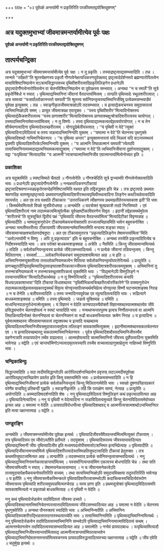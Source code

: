+++
title = "०२ पूर्वपक्षे अन्तर्यामी न प्रकृतिरिति परकीयमतद्वयोक्तिदूषणम्"

+++


## अत्र यदुक्तमुभाभ्यां जीवमात्रमन्तर्यामीत्येव पूर्वः पक्षः

**पूर्वपक्षे अन्तर्यामी न प्रकृतिरिति परकीयमतद्वयोक्तिदूषणम्**

## **तात्पर्यचन्द्रिका**

अत्र यदुक्तमुभाभ्यां जीवमात्रमन्तर्यामीत्येव पूर्वः पक्षः । न तु प्रकृतिः । तस्याद्रष्टृत्वाद्यसम्भवादिति । तन्न । त्वन्मते ‘‘तदैक्षते’’ति श्रुतस्येक्षणस्य प्रकृतौ गौणत्वेनेक्षत्यधिकरणपूर्वपक्षवद् द्रष्टृत्वादेर्दर्शनरूपे ब्रह्मण्यारोपितत्वेन मायाविशिष्टनिष्ठत्वेन वाऽत्रत्यसिद्धान्तवच्च पृथिवीशरीरत्वादिप्रकृतिलिङ्गेन प्रधानेऽपि द्रष्टृत्वादेर्गौणत्वेनारोपितत्वेन वा चेतनविशिष्टनिष्ठत्वेन वा पूर्वपक्षस्य सम्भवात् । अन्यथा ‘‘न च स्मार्ते’’ति सूत्रे प्रकृतेर्निषेधो न स्यात् । पृथिव्याद्यभिमानिनां जीवानां वैतदन्तर्यामित्वम् । तान्प्रति पृथिव्यादेः स्थूलशरीरत्वात् । अत्र भामत्यां ‘‘यःसर्वांल्लोकानन्तरो यमयती’’ति श्रुतस्य सर्वनियन्तृत्वस्याभिमानिजीवेषु प्रत्येकमसम्भवान्नैवं पूर्वपक्ष इत्युक्तम् । तन्न । स्वाङ्गीकृतजीवमात्रपक्षेऽपि तदसम्भवात् । य इत्याद्येकवचनस्य समुदायपरत्वं त्वभिमानिपक्षेऽपि समम् । प्रत्युत जीवमात्रपक्ष एवायुक्तः । ‘‘यस्य पृथिवीशरीर’’मित्यादिनोक्तस्य पृथिव्याद्येकैकशरीरत्वस्य ‘‘यस्य प्राणाश्शरीर’’मित्यादिनोक्तस्य प्राणवाक्चक्षुःश्रोत्रादिशरीरत्वस्य चायोगात् । तस्मादभिमानिनामेवान्तर्यामित्वम् । न तु विष्णोः । तस्य पृथिव्याद्यात्मकत्वतद्देहत्वयोरयोगात् । न च तेन शीर्यमाणत्वादिना पृथिव्यादेस्तच्छरीरत्वम् । योगाद्रूढेर्बलीयस्त्वात् । ‘‘यं पृथिवी न वेदे’’त्युक्तं पृथिव्यादिनाऽविदितत्वं च तस्य जडत्वादभिमानिन्यपि युक्तम् । ‘‘यमात्मा न वेदे’’ति चेतनस्य पृथगुक्तेः पृथिव्यादिशब्दो नाभिमानिचेतनपरः । ‘‘यः पृथिव्या अन्तर’’ इत्युक्तमन्तरत्वं यदि भिन्नत्वं यदि वाऽन्तस्स्थत्वं द्वयमपि पृथिव्यादिशरीरकेऽभिमानिन्यपि युक्तम् । ‘‘य आत्मनि तिष्ठन्नात्मानं यमयती’’त्येतदपि तत्वाभिमानिनामस्मदाद्यात्मनियामकत्वाद्युक्तम् ।‘‘यमात्मा न वेदे’’ति त्वभिमानिजीवानां दुर्ज्ञानत्वाद्युक्तम् । यद्वा ‘‘यःपृथिव्या’’मित्यादाविव ‘‘य आत्मनी’’त्यत्राप्यात्माभिमानिजीव एवात्मान्तर्यामित्वेनोच्यत इति ॥

### **प्रकाशिका**

अत्र यदुक्तमिति ॥ स्पष्टयिष्यते चैतदग्रे ॥ गौणत्वेनेति ॥ गौणश्चेदिति सूत्रे द्वाभ्यामपि गौणत्वेनोक्तत्वादिति भावः ॥ प्रधानेऽपि द्रष्टृत्वादेर्गौणत्वेनेति ॥ नन्वक्षराधिकरणटीकायां द्रष्टृत्वादिश्रवणाज्जडप्रकृतेरसन्देहनिविष्टत्वमिति वक्ष्यत इति तद्विरुद्ध्यत इति चेन्न । तत्र द्रष्टृत्वादेः प्रथमतः श्रवणादिह चरमश्रुतद्रष्टृत्वादेः प्रथमावगतपृथिव्यादिशरीरस्थत्वपृथिवीस्थत्वादिना लिङ्गेन कथञ्चिन्नेयत्वादिति तात्पर्यात् । अत एव तत्र वक्ष्यति टीकाकारः ‘‘उत्तराधिकरणे त्वीक्षणस्य प्रथमाप्रतीतेरस्त्यवकाश इती’’ति भावः । किमर्थमेवमित्यतो विपक्षे सूत्रविरोधमाह ॥ अन्यथेति ॥ यदत्रोक्तं श्रुतप्रकाशे तदग्रे निरसिष्यते । एवं पृथिव्यादिशरीरत्वं नाम तदात्मकत्वमित्युपेत्यैकः पूर्वपक्षष्टीकाविवरणेन विवृतः । इदानीं तद्देहत्वमर्थमुपेत्य ‘‘शारीरश्चे’’ति सूत्रसूचितं द्वितीयं पक्षं ‘‘पृथिव्यादि जीवस्य वैतदन्तर्यामित्व’’मित्यादिटीकां विवृण्वन्नाह ॥ पृथिव्यादीति ॥ भाष्यसूत्रानुरोधेन टीकायामेकवचनोक्तावपि तज्जात्यभिप्रायमिति भावेन बहुवचनोक्तिः । अन्यथा भामतीमतरीत्या टीकायामपि जीवसामान्यमेवाभिमतमिति मन्दस्य शङ्का स्यात् । जीवसामान्यपक्षश्चाग्रेतनदोषदुष्टः । अत एव टीकायामुत्तरत्र ‘‘प्रकृत्यादिलिङ्गेन तेषामन्तर्यामित्व’’मिति ‘‘अतोऽन्तर्यामी न विष्णुः । अपि तु प्रकृत्यादय’’ इति च बहुवचनोक्तिः । अन्यथा तस्येति प्रकृत्यादिरित्येव च निर्देशस्स्यादिति भावः । अत्र परोक्तं बाधकमाशङ्क्याह ॥ अत्रेति ॥ नैवमिति ॥ किन्तु जीवसामान्यमित्यर्थः ॥ तदिति ॥ सर्वलोकनियन्तृत्वस्य प्रत्येकं जीवेऽसम्भवादित्यर्थः । न प्रत्येकं जीवानां तन्नियन्तृत्वम् । किन्तु मिलितानाम् । यस्सर्वां.......ल्लोकानित्येकवचनं समुदायाशयमित्यत आह ॥ य इति ॥ अभिमानिनामप्युक्तरीत्या तत्तल्लोकनियामकत्वेन मिलित्वा सर्वलोकनियन्तृत्वोपपत्तेरित्यर्थः ॥ प्रत्युतेति ॥ प्राणचक्षुरादीन्द्रियपृथिव्यादिभूतसङ्घातशरीरकत्वाज्जीवस्य पृथिव्यादिमात्रशरीरकत्वमयुक्तम् । अभिमानिनां तु तत्तन्मात्रनियामकत्वे न तत्तन्मात्रस्थूलशरीरकत्वं युक्तमिति भावः । ‘‘विद्यमानेऽपि विष्णुलिङ्गे न तस्यान्तर्यामित्व’’मित्यादिटीकार्थमाह ॥ न तु विष्णोरित्यादि ॥ ‘‘पृथिव्यादिशरीरत्वस्य कयापि विधयाऽवकाशाभावा’’दिति टीकायां विधाशब्दस्य ‘‘पृथिवीभिन्नत्वचिच्छरीरत्वोररीकारेणे’’ति वाक्यानुरोधेन तदात्मकत्वतद्देहत्वरूपप्रकारद्वयमर्थं विवृत्य योगवृत्त्यापीत्यप्यर्थमभिप्रेत्य योगवृत्त्या विष्णौ घटनामाशङ्क्य निराह ॥ न च तेनेति ॥ बलीयस्त्वादिति ॥ तस्य जन्मादिनयपूर्वपक्ष एव व्युत्पादितत्वादिति भावः । रूढित्यागे बाधकमाशङ्क्याह ॥ यमिति ॥ तस्य पृथिव्यादेः । जडत्वे युक्तिमाह ॥ यमिति ॥ माध्यन्दिनपाठानुरोधेनात्मेत्युक्तम् । यं विज्ञानं न वेदेति काण्वपाठस्यैवोक्तौ विज्ञानशब्दस्यात्मशब्दस्येव जीवे प्रसिद्ध्यभावेन चेतनाज्ञेयत्वं न स्पष्टं भायादिति भावः । नन्वथाप्यन्तरपुरुष इत्यत्र निर्णीतान्तरत्वं वा आत्मनि तिष्ठन्नित्यादिनोक्तं चेतननिष्ठत्वं वा चेतननियमनं वा रूढौ बाधकमस्त्वित्यतः क्रमेण निराह ॥ य इत्यादिना ॥ पूर्वमात्मशब्दस्य जीवसामान्यपरत्वं तद्वाक्यस्थ य इत्यादि यच्छब्दस्य पृथिव्यादितत्वाभिमानिजीवसमुदायपरत्वमुपेत्य तल्लिङ्गं सावकाशमित्युक्तम् । इदानीमात्मशब्दस्सकलचेतनपर एव । य इत्यादियच्छब्दस्तु सकलात्माभिमानिचेतनपरः । पूर्वत्र पृथिव्यादिशब्दैस्तदभिमानिजीवस्यैव ग्रहणेनात्रापि तत्प्रायपाठेन तथैव ग्राह्यत्वात् । आत्माज्ञेयत्वादि चात्माभिमानिनो जीवस्य दुर्ज्ञेयत्वादिना युक्तमिति भावेनाह ॥ यद्वेति ॥ एवं चान्तर्यामिणोऽन्यत्वादमृतत्वस्यापि तस्यैव वाच्यत्वात्प्रागुक्तहेतुना नाक्षिस्थो विष्णुरिति भावः ।

### **चन्द्रिकाबिन्दुः**

सिद्धान्तवदिति ॥ यदा त्वदीयसिद्धान्तोऽपि आरोपितदर्शनाभिप्रायेण प्रवृत्तस् तदाऽस्मदीयपूर्वपक्ष आरोपितद्रष्टृत्वाभिप्रायेण प्रवर्तत इति किमु वक्तव्यमिति भावः ॥ प्रत्येकमसम्भवादिति ॥ न हि पृथिव्याद्यभिमानिजीवानां प्रत्येकं सर्वलोकनियन्तृत्वं किन्तु मिलितानामेवेति भावः । स्वपक्षे दूषणपरिहारप्रकारं परेणैव वाचयितुं प्रतिबन्दीं गृह्णाति ॥ स्वाङ्गीकृतेति ॥ तर्हि किं परपक्षेण साम्यं, नेत्याह ॥ प्रत्युतेति ॥ अयोगादिति ॥ अस्मदादिष्वदर्शनादिति शेषः । ननु पृथिव्याद्यविदितत्वं विष्णुलिङ्गं कथं प्रकृत्यादावित्यत आह ॥ पृथिव्यादिनेत्यादिना ॥ ननु यं पृथिवी न वेदेत्यादिना न जडाविदितत्वमुच्यते किन्तु चेतनाविदितत्वमेवोच्यत इत्यत आह ॥ यमात्मा न वेदेति ॥ प्रायपाठविरोधभीत्या पृथिव्यादिशब्दवद् य आत्मनीत्यत्रात्मशब्दोऽप्यभिमानिपर इति मत्वा पक्षान्तरमाह ॥ यद्वेति ॥

### **पाण्डुरङ्गि**

अन्यथेति ॥ जीवमात्रमन्तर्यामीत्येव पूर्वपक्ष इत्यर्थः । पृथिव्यादिजीवस्यैवैतदन्तर्यामित्वमित्युक्तं टीकायाम् । तत्र पृथिव्यादिरूप एव जीवोऽस्तीति प्रतीयते । तदयुक्तम् । पृथिव्यादिरूपस्य जीवस्याभावादित्यतः पृथिव्याद्यभिमानी जीवः पृथिव्यादिजीव इति मध्यमपदलोपीसमासोऽत्राभिमत इत्यभिप्रेत्याह ॥ पृथिव्यादीति ॥ पृथिव्यादिजीवानामन्तर्यामित्वे पृथिव्यादिशरीरत्वादेस्तस्मिन्नतिसुघटत्वादिति टीकायां हेतुरुक्तः । तत्र कथमतिसुघटत्वमित्यत आह ॥ तान्प्रतीति ॥ तदसम्भवात् प्रत्येकं सर्वनियन्तृत्वासम्भवदित्यर्थः । ननु पृथिव्याद्यभिमानिनामनेकत्वान्नान्तर्यामित्वम् । यस्सर्वानित्यन्तर्यामिण एकत्वस्य बोधनादिति चेन्न । तथा सति जीवमात्रमित्यपि न स्यात् । तेषामप्यनेकत्वसाम्यात् । न च जीवानामनेकत्वेऽपि तत्समुदायापेक्षयैकवचनोपपत्तिरिति वाच्यम् । तथा सत्यभिमानिपक्षेऽपि समुदायविवक्षया तदुपपत्तिरिति भावेनाह ॥ य इतीति ॥ ननु जीवमात्रस्यैकस्मिन्काले पृथिव्यादिशरीरत्वासम्भवेऽपि कदाचित्कस्यचिदित्येवंरूपेण जीवमात्रस्य पृथिव्यादि शरीरत्वमुपपन्नमित्यरुचेराह ॥ यस्य प्राणा इति ॥ प्रथमसूत्रोक्तं पृथिव्याद्यविदितत्वमपि सावकाशमित्यतो न प्रकृतपक्षे बाधकमित्याह ॥ यं पृथिवी न वेदेति ॥

ननु कथं पृथिव्यादेर्जडत्वेन तदविदितत्वं जीवस्य उच्यते । पृथिव्यादिशब्दानामभिमानिचेतनपरत्वात्तदविदितत्वस्य जीवेऽसम्भवादित्यत आह ॥ यमात्मा न वेदेति ॥ चेतनस्य पृथगुक्तेरिति ॥ अन्यथा पौनरुक्तयं स्यादिति भावः ॥ अभिमानिन्यपीति ॥ अभिमानिनः पृथिव्यादिरूपशरीराद्भिन्नत्वात्तदन्तस्स्थत्वाच्चेति भावः ॥ तत्वाभिमानिनामिति ॥ पृथिव्याद्यभिमानिनामित्यर्थः । ननु पृथिव्यादेर्जडत्वेन तदविदितत्वस्याभिमानिनि सम्भवेऽपि पृथिव्याद्यभिमानिनामात्माविदितत्वं कथम् । आत्मनश्चेतनत्वेन तदविदितत्वस्यासम्भवादित्यत आह ॥ यमात्मेति ॥ नन्वेवं प्रायपाठबाधः । यःपृथिव्यामित्यादौ पृथिव्याद्यभिमानिजीवस्यान्तर्यामित्ववद्य आत्मनीत्यत्रान्तर्यामिपरत्वाभावेन पृथिव्याद्यभिमानिदेवतानामन्तर्यामित्ववचनस्य प्रायपाठविरुद्धत्वादित्यरुच्या पक्षान्तरमाह ॥ यद्वेति ॥ जीव एवेति ॥ चतुर्मुख इत्यर्थः ॥

